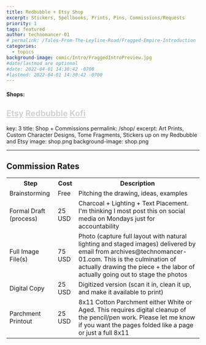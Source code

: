 ```yaml
---
title: Redbubble + Etsy Shop
excerpt: Stickers, Spellbooks, Prints, Pins, Commissions/Requests
priority: 1
tags: featured
author: technomancer-01
# permalink: /Tales-From-The-Leyline-Road/Fragged-Empire-Introduction
categories:
  - topics
background-image: comic/Intro/FraggedIntroPreview.jpg
#date/lastmod are optional
#date: 2022-04-01 14:30:42 -0700
#lastmod: 2022-04-01 14:30:42 -0700
---
```




#### Shops:
[Etsy](https://www.etsy.com/shop/Technomancer01)
[Redbubble](https://www.redbubble.com/people/Technomancer-01)
[Kofi](https://ko-fi.com/technomancer_01)
---
key: 3
title: Shop + Commissions
permalink: /shop/
excerpt: Art Prints, Custom Character Designs, Tome Fragments, Stickers up on my Redbubble and Etsy
image: shop.png
background-image: shop.png

---


<h2>Commission Rates</h2>

<style>
  img {
  float: left;
  margin-right: 20px;
}
a {
    color: lightgrey ;
    text-decoration: underline;
}
  </style> 
<table>

<tr>
  <th>Step</th>
  <th>Cost</th>
  <th>Description</th>
</tr>

<tr>
  <td>Brainstorming</td>
  <td>Free</td>
  <td>Pitching the drawing, ideas, examples</td>
</tr>

<tr>
  <td>Formal Draft (process)</td>
  <td>25 USD </td>
  <td>Charcoal + Lighting + Text Placement. I'm thinking I most post this on social media on Mondays just for accountability</td>
</tr>

<tr>
  <td>Full Image File(s)</td>
  <td>75 USD</td>
  <td>Photo (capture full layout with natural lighting and staged images) delivered by email from archives@technomancer-01.com. This is the culmination of actually drawing the piece + the labor of actually going out to stage the photos</td>
</tr>


<tr>
  <td>Digital Copy</td>
  <td>25 USD</td>
  <td>Digitized version (scan it in, clean it up, and make it available to print)</td>
</tr>


<tr>
  <td>Parchment Printout</td>
  <td>25 USD</td>
  <td>8x11 Cotton Parchment either White or Aged. This requires digital cleanup of the pencil/pen work. Please let me know if you want the pages folded like a page or just a full 8x11 </td>
</tr>

</table>
<!-- <h2>Pricing Chart</h2> -->
<!-- <ul>
  <li>Step 1: Brainstorming</li>
</ul> -->



